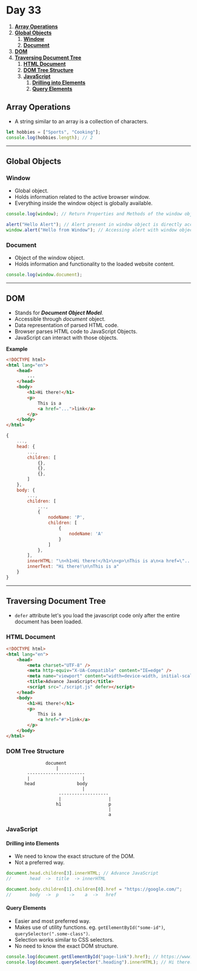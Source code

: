 # **Day 33** <!-- omit in toc -->

1. [**Array Operations**](#array-operations)
2. [**Global Objects**](#global-objects)
   1. [**Window**](#window)
   2. [**Document**](#document)
3. [**DOM**](#dom)
4. [**Traversing Document Tree**](#traversing-document-tree)
   1. [**HTML Document**](#html-document)
   2. [**DOM Tree Structure**](#dom-tree-structure)
   3. [**JavaScript**](#javascript)
      1. [**Drilling into Elements**](#drilling-into-elements)
      2. [**Query Elements**](#query-elements)

## **Array Operations**

-   A string similar to an array is a collection of characters.

```javascript
let hobbies = ["Sports", "Cooking"];
console.log(hobbies.length); // 2
```

---

## **Global Objects**

### **Window**

-   Global object.
-   Holds information related to the active browser window.
-   Everything inside the window object is globally available.

```javascript
console.log(window); // Return Properties and Methods of the window object.

alert("Hello Alert"); // Alert present in window object is directly accessible.
window.alert("Hello from Window"); // Accessing alert with window object.
```

### **Document**

-   Object of the window object.
-   Holds information and functionality to the loaded website content.

```javascript
console.log(window.document);
```

---

## **DOM**

-   Stands for **_Document Object Model_**.
-   Accessible through _document_ object.
-   Data representation of parsed HTML code.
-   Browser parses HTML code to JavaScript Objects.
-   JavaScript can interact with those objects.

**Example**

```html
<!DOCTYPE html>
<html lang="en">
    <head>
        ...
    </head>
    <body>
        <h1>Hi there!</h1>
        <p>
            This is a
            <a href="...">link</a>
        </p>
    </body>
</html>
```

```javascript
{
    ...,
    head: {
        ...,
        children: [
            {},
            {},
            {},
        ]
    },
    body: {
        ...,
        children: [
            ...,
            {
                nodeName: 'P',
                children: [
                    {
                        nodeName: 'A'
                    }
                ]
            },
        ],
        innerHTML: "\n<h1>Hi there!</h1>\n<p>\nThis is a\n<a href=\"...\"></a>\n</p>",
        innerText: "Hi there!\n\nThis is a"
    }
}
```

---

## **Traversing Document Tree**

-   `defer` attribute let's you load the javascript code only after the entire document has been loaded.

### **HTML Document**

```html
<!DOCTYPE html>
<html lang="en">
    <head>
        <meta charset="UTF-8" />
        <meta http-equiv="X-UA-Compatible" content="IE=edge" />
        <meta name="viewport" content="width=device-width, initial-scale=1.0" />
        <title>Advance JavaScript</title>
        <script src="./script.js" defer></script>
    </head>
    <body>
        <h1>Hi there!</h1>
        <p>
            This is a
            <a href="#">link</a>
        </p>
    </body>
</html>
```

### **DOM Tree Structure**

```
               document
                   |
        ----------------------
        |                    |
       head                body
                             |
                    -------------------
                    |                  |
                   h1                  p
                                       |
                                       a
```

### **JavaScript**

#### **Drilling into Elements**

-   We need to know the exact structure of the DOM.
-   Not a preferred way.

```javascript
document.head.children[3].innerHTML; // Advance JavaScript
//       head  ->  title  -> innerHTML

document.body.children[1].children[0].href = "https://google.com/";
//       body  ->  p    ->    a  ->   href
```

#### **Query Elements**

-   Easier and most preferred way.
-   Makes use of utility functions. eg. `getElementById("some-id")`, `querySelector(".some-class")`.
-   Selection works similar to CSS selectors.
-   No need to know the exact DOM structure.

```javascript
console.log(document.getElementById("page-link").href); // https://www.google.com/
console.log(document.querySelector(".heading").innerHTML); // Hi there!
```
